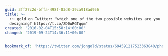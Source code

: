 ```yaml
---
guid: 3ff27c2d-bffa-498f-83d8-39ca918ad956
title: >-
  ⚡️✨ gold on Twitter: "which one of the two possible websites are you currently
  designing? https://t.co/ZD0uRGTqqm"
created: '2016-02-04T15:58:14+00:00'
changed: '2019-09-24T14:36:11+00:00'


bookmark_of: 'https://twitter.com/jongold/status/694591217523363840/photo/1'
---
```




